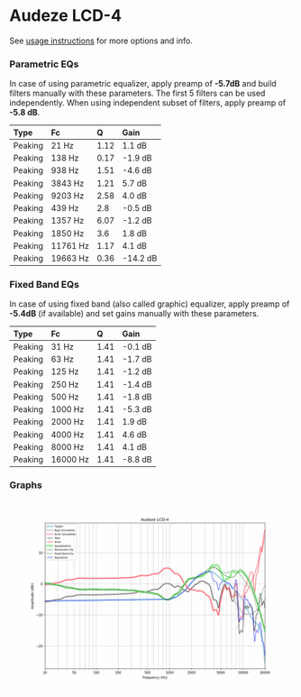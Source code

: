 # Audeze LCD-4
See [usage instructions](https://github.com/jaakkopasanen/AutoEq#usage) for more options and info.

### Parametric EQs
In case of using parametric equalizer, apply preamp of **-5.7dB** and build filters manually
with these parameters. The first 5 filters can be used independently.
When using independent subset of filters, apply preamp of **-5.8 dB**.

| Type    | Fc       |    Q | Gain     |
|:--------|:---------|:-----|:---------|
| Peaking | 21 Hz    | 1.12 | 1.1 dB   |
| Peaking | 138 Hz   | 0.17 | -1.9 dB  |
| Peaking | 938 Hz   | 1.51 | -4.6 dB  |
| Peaking | 3843 Hz  | 1.21 | 5.7 dB   |
| Peaking | 9203 Hz  | 2.58 | 4.0 dB   |
| Peaking | 439 Hz   | 2.8  | -0.5 dB  |
| Peaking | 1357 Hz  | 6.07 | -1.2 dB  |
| Peaking | 1850 Hz  | 3.6  | 1.8 dB   |
| Peaking | 11761 Hz | 1.17 | 4.1 dB   |
| Peaking | 19663 Hz | 0.36 | -14.2 dB |

### Fixed Band EQs
In case of using fixed band (also called graphic) equalizer, apply preamp of **-5.4dB**
(if available) and set gains manually with these parameters.

| Type    | Fc       |    Q | Gain    |
|:--------|:---------|:-----|:--------|
| Peaking | 31 Hz    | 1.41 | -0.1 dB |
| Peaking | 63 Hz    | 1.41 | -1.7 dB |
| Peaking | 125 Hz   | 1.41 | -1.2 dB |
| Peaking | 250 Hz   | 1.41 | -1.4 dB |
| Peaking | 500 Hz   | 1.41 | -1.8 dB |
| Peaking | 1000 Hz  | 1.41 | -5.3 dB |
| Peaking | 2000 Hz  | 1.41 | 1.9 dB  |
| Peaking | 4000 Hz  | 1.41 | 4.6 dB  |
| Peaking | 8000 Hz  | 1.41 | 4.1 dB  |
| Peaking | 16000 Hz | 1.41 | -8.8 dB |

### Graphs
![](./Audeze%20LCD-4.png)